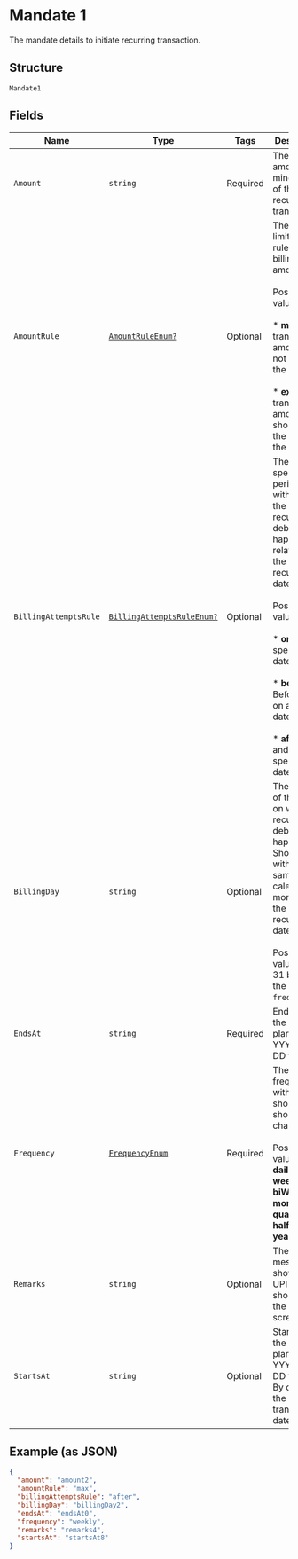 
# Mandate 1

The mandate details to initiate recurring transaction.

## Structure

`Mandate1`

## Fields

| Name | Type | Tags | Description |
|  --- | --- | --- | --- |
| `Amount` | `string` | Required | The billing amount (in minor units) of the recurring transactions. |
| `AmountRule` | [`AmountRuleEnum?`](../../doc/models/amount-rule-enum.md) | Optional | The limitation rule of the billing amount.<br><br>Possible values:<br><br>* **max**: The transaction amount can not exceed the `amount`.<br><br>* **exact**: The transaction amount should be the same as the `amount`. |
| `BillingAttemptsRule` | [`BillingAttemptsRuleEnum?`](../../doc/models/billing-attempts-rule-enum.md) | Optional | The rule to specify the period, within which the recurring debit can happen, relative to the mandate recurring date.<br><br>Possible values:<br><br>* **on**: On a specific date.<br><br>* **before**:  Before and on a specific date.<br><br>* **after**: On and after a specific date. |
| `BillingDay` | `string` | Optional | The number of the day, on which the recurring debit can happen. Should be within the same calendar month as the mandate recurring date.<br><br>Possible values: 1-31 based on the `frequency`. |
| `EndsAt` | `string` | Required | End date of the billing plan, in YYYY-MM-DD format. |
| `Frequency` | [`FrequencyEnum`](../../doc/models/frequency-enum.md) | Required | The frequency with which a shopper should be charged.<br><br>Possible values: **daily**, **weekly**, **biWeekly**, **monthly**, **quarterly**, **halfYearly**, **yearly**. |
| `Remarks` | `string` | Optional | The message shown by UPI to the shopper on the approval screen. |
| `StartsAt` | `string` | Optional | Start date of the billing plan, in YYYY-MM-DD format. By default, the transaction date. |

## Example (as JSON)

```json
{
  "amount": "amount2",
  "amountRule": "max",
  "billingAttemptsRule": "after",
  "billingDay": "billingDay2",
  "endsAt": "endsAt0",
  "frequency": "weekly",
  "remarks": "remarks4",
  "startsAt": "startsAt8"
}
```

